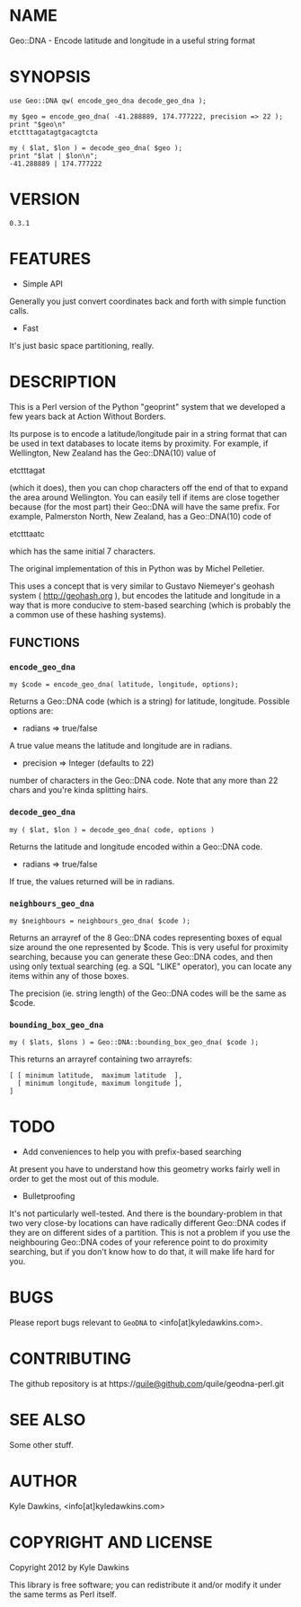 # NAME

Geo::DNA - Encode latitude and longitude in a useful string format

# SYNOPSIS

    use Geo::DNA qw( encode_geo_dna decode_geo_dna );

    my $geo = encode_geo_dna( -41.288889, 174.777222, precision => 22 );
    print "$geo\n"
    etctttagatagtgacagtcta

    my ( $lat, $lon ) = decode_geo_dna( $geo );
    print "$lat | $lon\n";
    -41.288889 | 174.777222

# VERSION

    0.3.1



# FEATURES

- Simple API

Generally you just convert coordinates back and forth
with simple function calls.

- Fast

It's just basic space partitioning, really.





# DESCRIPTION

This is a Perl version of the Python "geoprint" system that we developed
a few years back at Action Without Borders.

Its purpose is to encode a latitude/longitude pair in a string format that
can be used in text databases to locate items by proximity.  For example,
if Wellington, New Zealand has the Geo::DNA(10) value of

etctttagat

(which it does), then you can chop characters off the end of that to expand
the area around Wellington.  You can easily tell if items are close
together because (for the most part) their Geo::DNA will have the same
prefix.  For example, Palmerston North, New Zealand, has a Geo::DNA(10) code of

etctttaatc

which has the same initial 7 characters.

The original implementation of this in Python was by Michel Pelletier.

This uses a concept that is very similar to Gustavo Niemeyer's geohash
system ( http://geohash.org ), but encodes the latitude and longitude in a
way that is more conducive to stem-based searching (which is probably
the a common use of these hashing systems).



## FUNCTIONS

### `encode_geo_dna`

    my $code = encode_geo_dna( latitude, longitude, options);

Returns a Geo::DNA code (which is a string) for latitude, longitude.
Possible options are:

- radians => true/false

A true value means the latitude and longitude are in radians.

- precision => Integer (defaults to 22)

number of characters in the Geo::DNA code.
Note that any more than 22 chars and you're kinda splitting hairs.

### `decode_geo_dna`

    my ( $lat, $lon ) = decode_geo_dna( code, options )

Returns the latitude and longitude encoded within a Geo::DNA code.

- radians => true/false

If true, the values returned will be in radians.



### `neighbours_geo_dna`

    my $neighbours = neighbours_geo_dna( $code );

Returns an arrayref of the 8 Geo::DNA codes representing boxes of
equal size around the one represented by $code.  This is very useful
for proximity searching, because you can generate these Geo::DNA codes,
and then using only textual searching (eg. a SQL "LIKE" operator), you
can locate any items within any of those boxes.

The precision (ie. string length) of the Geo::DNA codes will be the same
as $code.



### `bounding_box_geo_dna`

    my ( $lats, $lons ) = Geo::DNA::bounding_box_geo_dna( $code );

This returns an arrayref containing two arrayrefs:

    [ [ minimum latitude,  maximum latitude  ],
      [ minimum longitude, maximum longitude ],
    ]



# TODO

- Add conveniences to help you with prefix-based searching

At present you have to understand how this geometry works fairly well in
order to get the most out of this module.

- Bulletproofing

It's not particularly well-tested.  And there is the boundary-problem in that
two very close-by locations can have radically different Geo::DNA codes if
they are on different sides of a partition.  This is not a problem if you
use the neighbouring Geo::DNA codes of your reference point to do proximity
searching, but if you don't know how to do that, it will make life hard
for you.



# BUGS

Please report bugs relevant to `GeoDNA` to <info[at]kyledawkins.com>.

# CONTRIBUTING

The github repository is at https://quile@github.com/quile/geodna-perl.git



# SEE ALSO

Some other stuff.

# AUTHOR

Kyle Dawkins, <info[at]kyledawkins.com>



# COPYRIGHT AND LICENSE

Copyright 2012 by Kyle Dawkins

This library is free software; you can redistribute it and/or modify
it under the same terms as Perl itself.